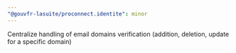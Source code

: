 ```yaml
---
"@gouvfr-lasuite/proconnect.identite": minor
---
```


Centralize handling of email domains verification (addition, deletion, update for a specific domain)
